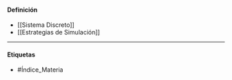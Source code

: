 #### Definición
- [[Sistema Discreto]]
- [[Estrategias de Simulación]]
***
#### Etiquetas
- #Índice_Materia 